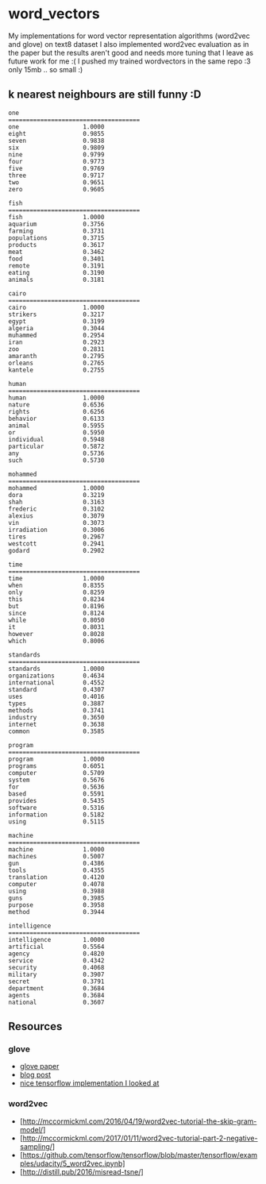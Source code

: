 # word_vectors
My implementations for word vector representation algorithms (word2vec and glove) on text8 dataset 
I also implemented word2vec evaluation as in the paper but the results aren't good and needs more tuning that I leave as future work for me :(
I pushed my trained wordvectors in the same repo :3 only 15mb .. so small :)

## k nearest neighbours are still funny :D

```
one
=====================================
one                  1.0000
eight                0.9855
seven                0.9838
six                  0.9809
nine                 0.9799
four                 0.9773
five                 0.9769
three                0.9717
two                  0.9651
zero                 0.9605

fish
=====================================
fish                 1.0000
aquarium             0.3756
farming              0.3731
populations          0.3715
products             0.3617
meat                 0.3462
food                 0.3401
remote               0.3191
eating               0.3190
animals              0.3181

cairo
=====================================
cairo                1.0000
strikers             0.3217
egypt                0.3199
algeria              0.3044
muhammed             0.2954
iran                 0.2923
zoo                  0.2831
amaranth             0.2795
orleans              0.2765
kantele              0.2755

human
=====================================
human                1.0000
nature               0.6536
rights               0.6256
behavior             0.6133
animal               0.5955
or                   0.5950
individual           0.5948
particular           0.5872
any                  0.5736
such                 0.5730

mohammed
=====================================
mohammed             1.0000
dora                 0.3219
shah                 0.3163
frederic             0.3102
alexius              0.3079
vin                  0.3073
irradiation          0.3006
tires                0.2967
westcott             0.2941
godard               0.2902

time
=====================================
time                 1.0000
when                 0.8355
only                 0.8259
this                 0.8234
but                  0.8196
since                0.8124
while                0.8050
it                   0.8031
however              0.8028
which                0.8006

standards
=====================================
standards            1.0000
organizations        0.4634
international        0.4552
standard             0.4307
uses                 0.4016
types                0.3887
methods              0.3741
industry             0.3650
internet             0.3638
common               0.3585

program
=====================================
program              1.0000
programs             0.6051
computer             0.5709
system               0.5676
for                  0.5636
based                0.5591
provides             0.5435
software             0.5316
information          0.5182
using                0.5115

machine
=====================================
machine              1.0000
machines             0.5007
gun                  0.4386
tools                0.4355
translation          0.4120
computer             0.4078
using                0.3988
guns                 0.3985
purpose              0.3958
method               0.3944

intelligence
=====================================
intelligence         1.0000
artificial           0.5564
agency               0.4820
service              0.4342
security             0.4068
military             0.3907
secret               0.3791
department           0.3684
agents               0.3684
national             0.3607
```

## Resources

### glove
* [glove paper](https://nlp.stanford.edu/pubs/glove.pdf)
* [blog post](http://www.foldl.me/2014/glove-python/)
* [nice tensorflow implementation I looked at](https://github.com/GradySimon/tensorflow-glove)

### word2vec
* [http://mccormickml.com/2016/04/19/word2vec-tutorial-the-skip-gram-model/]
* [http://mccormickml.com/2017/01/11/word2vec-tutorial-part-2-negative-sampling/]
* [https://github.com/tensorflow/tensorflow/blob/master/tensorflow/examples/udacity/5_word2vec.ipynb]
* [http://distill.pub/2016/misread-tsne/]


